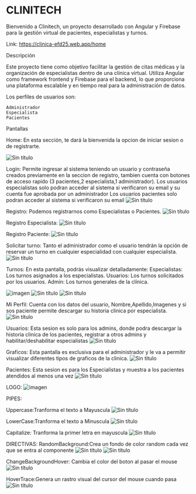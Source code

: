 # CLINITECH
Bienvenido a Clinitech, un proyecto desarrollado con Angular y Firebase para la gestión virtual de pacientes, especialistas y turnos.

Link:
https://clinica-efd25.web.app/home

Descripción

Este proyecto tiene como objetivo facilitar la gestión de citas médicas y la organización de especialistas dentro de una clínica virtual. Utiliza Angular como framework frontend y Firebase para el backend, lo que proporciona una plataforma escalable y en tiempo real para la administración de datos.

Los perfiles de usuarios son:

    Administrador
    Especialista
    Pacientes


Pantallas 

Home:
En esta sección, te dará la bienvenida la opcion de iniciar sesion o de registrarte.

![Sin título](https://github.com/Abriluberti/CLINICA/assets/98592504/8d0d4ac5-71c9-4b7e-a58e-7b5bd6789ef6)


Login:
Permite ingresar al sistema teniendo un usuario y contraseña creados previamente en la seccion de registro, tambien cuenta con botones de acceso rapido (3 pacientes,2 especialista,1 administrador).
Los usuarios especialistas solo podran acceder al sistema si verificaron su email y su cuenta fue aprobada por un administrador
Los usuarios pacientes solo podran acceder al sistema si verificaron su email 
![Sin título](https://github.com/Abriluberti/CLINICA/assets/98592504/3a9b0bdd-95b2-4c94-9f0f-cce32ad08a3c)

Registro:
Podemos registrarnos como Especialistas o Pacientes.
![Sin título](https://github.com/Abriluberti/CLINICA/assets/98592504/71077969-ef3c-454b-985d-5f974da0bc86)

Registro Especialista:
![Sin título](https://github.com/Abriluberti/CLINICA/assets/98592504/89c5c2c2-de17-4fcc-a85b-076e427a507c)

Registro Paciente:
![Sin título](https://github.com/Abriluberti/CLINICA/assets/98592504/bd68483e-cd56-4bea-8ff6-0521dd67667f)

Solicitar turno:
Tanto el administrador como el usuario tendrán la opción de reservar un turno en cualquier especialidad con cualquier especialista.
![Sin título](https://github.com/Abriluberti/CLINICA/assets/98592504/d106136d-ed46-4106-95ce-af8ab075f05b)


 Turnos:
 En esta pantalla, podrás visualizar detalladamente:
 Especialistas: Los turnos asignados a los especialistas.
 Usuarios: Los turnos solicitados por los usuarios.
 Admin: Los turnos generales de la clínica.

![imagen](https://github.com/Abriluberti/CLINICA/assets/98592504/03bdfbc9-cc12-4055-908f-c9da3d65805b)
![Sin título](https://github.com/Abriluberti/CLINICA/assets/98592504/8d19deb0-73c9-418d-bab3-de43082047e9)
![Sin título](https://github.com/Abriluberti/CLINICA/assets/98592504/3cc7172c-c14d-4d00-be67-f55193b693a1)


Mi Perfil:
Cuenta con los datos del usuario, Nombre,Apellido,Imagenes y si sos paciente permite descargar su historia clinica por especialista.
![Sin título](https://github.com/Abriluberti/CLINICA/assets/98592504/d4f54fdc-bc0f-4039-a215-eba02f27b984)

Usuarios: 
Esta sesion es solo para los admins, donde podra descargar la historia clinica de los pacientes, registrar a otros admins y habilitar/deshabilitar especialistas
![Sin título](https://github.com/Abriluberti/CLINICA/assets/98592504/1ed16d7b-ae11-4cb7-afb3-933da3b8ffad)



Graficos:
Esta pantalla es exclusiva para el administrador y le va a permitir visualizar diferentes tipos de graficos  de la clinica.
![Sin título](https://github.com/Abriluberti/CLINICA/assets/98592504/50e5e732-c60f-49a5-a0a5-6ede9fbac4bd)

Pacientes:
Esta sesion es para los Especialistas y muestra a los pacientes atendidos al menos una vez
![Sin título](https://github.com/Abriluberti/CLINICA/assets/98592504/f1a2992e-a405-4afb-b0cc-4f875aadb2cb)


LOGO:
![imagen](https://github.com/Abriluberti/CLINICA/assets/98592504/2950d599-4aae-4436-99b2-cf17addc7af1)

PIPES:

Uppercase:Tranforma el texto a Mayuscula
![Sin título](https://github.com/Abriluberti/CLINICA/assets/98592504/066ea152-3635-4dbc-9ebe-bc9ef881e1ba)

LowerCase:Tranforma el texto a Minuscula
![Sin título](https://github.com/Abriluberti/CLINICA/assets/98592504/0bb3e79c-44d4-4a1a-bd49-ab52d7e52659)

Capitalize: Tranforma la primer letra en mayuscula
![Sin título](https://github.com/Abriluberti/CLINICA/assets/98592504/ee831f53-f148-4aa4-959e-6bc81589cf54)


DIRECTIVAS:
RandomBackground:Crea un fondo de color random cada vez que se entra al componente
![Sin título](https://github.com/Abriluberti/CLINICA/assets/98592504/5c223533-fbf3-4bef-b075-eaa02d011428)
![Sin título](https://github.com/Abriluberti/CLINICA/assets/98592504/15414f6a-cec5-4519-be44-b0e1b9c02d73)


ChangeBackgroundHover: Cambia el color del boton al pasar el mouse
![Sin título](https://github.com/Abriluberti/CLINICA/assets/98592504/0c247786-51df-4ef6-9e54-d00210ed1440)

HoverTrace:Genera un rastro visual del cursor del mouse cuando pasa
![Sin título](https://github.com/Abriluberti/CLINICA/assets/98592504/d8276ecf-0020-49d9-9500-4cbc68a5bed2)

